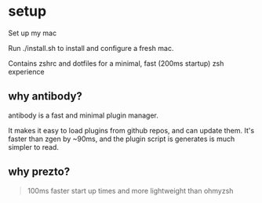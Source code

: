 # setup

Set up my mac

Run ./install.sh to install and configure a fresh mac.

Contains zshrc and dotfiles for a minimal, fast (200ms startup) zsh experience 

## why antibody?

antibody is a fast and minimal plugin manager.

It makes it easy to load plugins from github repos, and can update them.
It's faster than zgen by ~90ms, and the plugin script is generates is much simpler to read.

## why prezto?

>100ms faster start up times and more lightweight than ohmyzsh